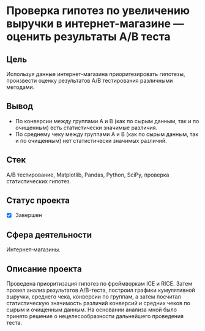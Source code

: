 # Проверка гипотез по увеличению выручки в интернет-магазине — оценить результаты A/B теста

## Цель
Используя данные интернет-магазина приоритезировать гипотезы, произвести оценку результатов A/B тестирования различными методами.
## Вывод
- По конверсии между группами A и B (как по сырым данным, так и по очищенным) есть статистически значимые различия.
- По среднему чеку между группами A и B (как по сырым данным, так и по очищенным) нет статистически значимых различий.
## Стек
A/B тестирование, Matplotlib, Pandas, Python, SciPy, проверка статистических гипотез.
## Статус проекта
- [x] Завершен
## Сфера деятельности
Интернет-магазины.
## Описание проекта
Проведена приоритизация гипотез по фреймворкам ICE и RICE. Затем провел анализ результатов A/B-теста, построил графики кумулятивной выручки, среднего чека, конверсии по группам, а затем посчитал статистическую значимость различий конверсий и средних чеков по сырым и очищенным данным. На основании анализа мной было принято решение о нецелесообразности дальнейшего проведения теста.
